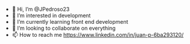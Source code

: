 - 👋 Hi, I’m @JPedroso23
- 👀 I’m interested in development
- 🌱 I’m currently learning front end development
- 💞️ I’m looking to collaborate on everything
- 📫 How to reach me https://www.linkedin.com/in/juan-p-6ba293120/

<!---
JPedroso23/JPedroso23 is a ✨ special ✨ repository because its `README.md` (this file) appears on your GitHub profile.
You can click the Preview link to take a look at your changes.
--->
